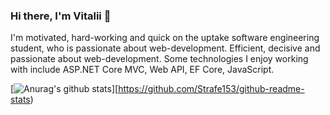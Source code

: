 ### Hi there, I'm Vitalii 👋

I'm motivated, hard-working and quick on the uptake software engineering student, who is passionate about web-development. Efficient, decisive and passionate
about web-development. Some technologies I enjoy working with include ASP.NET Core MVC, Web API, EF Core, JavaScript.

[![Anurag's github stats](https://github-readme-stats.vercel.app/api?username=Strafe153)][https://github.com/Strafe153/github-readme-stats)
